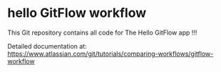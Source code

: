 # hello GitFlow workflow

This Git repository contains all code for The Hello GitFlow app !!!

Detailed documentation at:
https://www.atlassian.com/git/tutorials/comparing-workflows/gitflow-workflow





